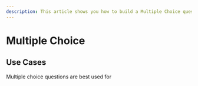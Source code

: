 ```yaml
---
description: This article shows you how to build a Multiple Choice question in EXAMIND
---
```


# Multiple Choice



## Use Cases

Multiple choice questions are best used for&#x20;
